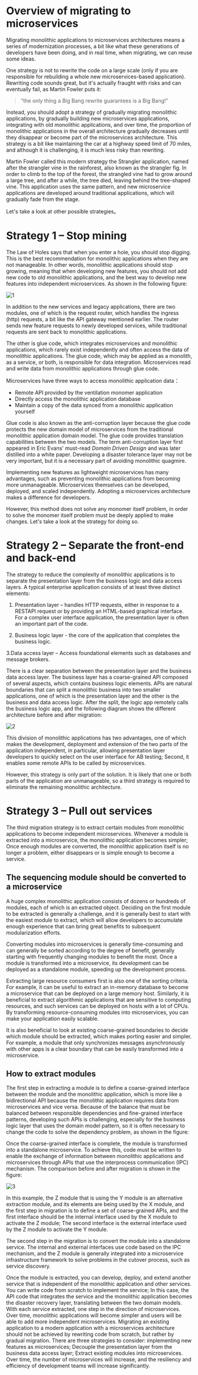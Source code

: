 # Overview of migrating to microservices

Migrating monolithic applications to microservices architectures means a series of modernization processes, a bit like what these generations of developers have been doing, and in real time, when migrating, we can reuse some ideas.

One strategy is not to rewrite the code on a large scale (only if you are responsible for rebuilding a whole new microservices-based application). Rewriting code sounds great, but it's actually fraught with risks and can eventually fail, as Martin Fowler puts it:

> “the only thing a Big Bang rewrite guarantees is a Big Bang!”

Instead, you should adopt a strategy of gradually migrating monolithic applications, by gradually building new microservices applications, integrating with old monolithic applications, and over time, the proportion of monolithic applications in the overall architecture gradually decreases until they disappear or become part of the microservices architecture. This strategy is a bit like maintaining the car at a highway speed limit of 70 miles, and although it is challenging, it is much less risky than rewriting.

Martin Fowler called this modern strategy the Strangler application, named after the strangler vine in the rainforest, also known as the strangler fig. In order to climb to the top of the forest, the strangled vine had to grow around a large tree, and after a while, the tree died, leaving behind the tree-shaped vine. This application uses the same pattern, and new microservice applications are developed around traditional applications, which will gradually fade from the stage.

Let's take a look at other possible strategies。

# Strategy 1 – Stop mining

The Law of Holes says that when you enter a hole, you should stop digging. This is the best recommendation for monolithic applications when they are not manageable. In other words, monolithic applications should stop growing, meaning that when developing new features, you should not add new code to old monolithic applications, and the best way to develop new features into independent microservices. As shown in the following figure:

![1](./images/Law-of-Holes.png)

In addition to the new services and legacy applications, there are two modules, one of which is the request router, which handles the ingress (http) requests, a bit like the API gateway mentioned earlier. The router sends new feature requests to newly developed services, while traditional requests are sent back to monolithic applications.

The other is glue code, which integrates microservices and monolithic applications, which rarely exist independently and often access the data of monolithic applications. The glue code, which may be applied as a monolith, as a service, or both, is responsible for data integration. Microservices read and write data from monolithic applications through glue code. ​

Microservices have three ways to access monolithic application data：

-   Remote API provided by the ventilation monomer application
-   Directly access the monolithic application database
-   Maintain a copy of the data synced from a monolithic application yourself

Glue code is also known as the anti-corruption layer because the glue code protects the new domain model of microservices from the traditional monolithic application domain model. The glue code provides translation capabilities between the two models. The term anti-corruption layer first appeared in Eric Evans' must-read _Domain Driven Design_ and was later distilled into a white paper. Developing a disaster tolerance layer may not be very important, but it is a necessary part of avoiding monolithic quagmire.

Implementing new features as lightweight microservices has many advantages, such as preventing monolithic applications from becoming more unmanageable. Microservices themselves can be developed, deployed, and scaled independently. Adopting a microservices architecture makes a difference for developers.

However, this method does not solve any monomer itself problem, in order to solve the monomer itself problem must be deeply applied to make changes. Let's take a look at the strategy for doing so.

# Strategy 2 – Separate the front-end and back-end

The strategy to reduce the complexity of monolithic applications is to separate the presentation layer from the business logic and data access layers. A typical enterprise application consists of at least three distinct elements:

1. Presentation layer – handles HTTP requests, either in response to a RESTAPI request or by providing an HTML-based graphical interface. For a complex user interface application, the presentation layer is often an important part of the code.

2. Business logic layer - the core of the application that completes the business logic.

3.Data access layer – Access foundational elements such as databases and message brokers.

There is a clear separation between the presentation layer and the business data access layer. The business layer has a coarse-grained API composed of several aspects, which contains business logic elements. APIs are natural boundaries that can split a monolithic business into two smaller applications, one of which is the presentation layer and the other is the business and data access logic. After the split, the logic app remotely calls the business logic app, and the following diagram shows the different architecture before and after migration: ​

![2](./images/Before-and-after-migration.png)

This division of monolithic applications has two advantages, one of which makes the development, deployment and extension of the two parts of the application independent, in particular, allowing presentation layer developers to quickly select on the user interface for AB testing; Second, it enables some remote APIs to be called by microservices.

However, this strategy is only part of the solution. It is likely that one or both parts of the application are unmanageable, so a third strategy is required to eliminate the remaining monolithic architecture.

# Strategy 3 – Pull out services

The third migration strategy is to extract certain modules from monolithic applications to become independent microservices. Whenever a module is extracted into a microservice, the monolithic application becomes simpler; Once enough modules are converted, the monolithic application itself is no longer a problem, either disappears or is simple enough to become a service.

## The sequencing module should be converted to a microservice

A huge complex monolithic application consists of dozens or hundreds of modules, each of which is an extracted object. Deciding on the first module to be extracted is generally a challenge, and it is generally best to start with the easiest module to extract, which will allow developers to accumulate enough experience that can bring great benefits to subsequent modularization efforts.

Converting modules into microservices is generally time-consuming and can generally be sorted according to the degree of benefit, generally starting with frequently changing modules to benefit the most. Once a module is transformed into a microservice, its development can be deployed as a standalone module, speeding up the development process.

Extracting large resource consumers first is also one of the sorting criteria. For example, it can be useful to extract an in-memory database to become a microservice that can be deployed on a large memory host. Similarly, it is beneficial to extract algorithmic applications that are sensitive to computing resources, and such services can be deployed on hosts with a lot of CPUs. By transforming resource-consuming modules into microservices, you can make your application easily scalable.

It is also beneficial to look at existing coarse-grained boundaries to decide which module should be extracted, which makes porting easier and simpler. For example, a module that only synchronizes messages asynchronously with other apps is a clear boundary that can be easily transformed into a microservice.

## How to extract modules

The first step in extracting a module is to define a coarse-grained interface between the module and the monolithic application, which is more like a bidirectional API because the monolithic application requires data from microservices and vice versa. Because of the balance that must be balanced between responsible dependencies and fine-grained interface patterns, developing such APIs is challenging, especially for the business logic layer that uses the domain model pattern, so it is often necessary to change the code to solve the dependency problem, as shown in the figure:

Once the coarse-grained interface is complete, the module is transformed into a standalone microservice. To achieve this, code must be written to enable the exchange of information between monolithic applications and microservices through APIs that use the interprocess communication (IPC) mechanism. The comparison before and after migration is shown in the figure:

![3](./images/30103116_ZCcM.png)

In this example, the Z module that is using the Y module is an alternative extraction module, and its elements are being used by the X module, and the first step in migration is to define a set of coarse-grained APIs, and the first interface should be the internal interface used by the X module to activate the Z module; The second interface is the external interface used by the Z module to activate the Y module.

The second step in the migration is to convert the module into a standalone service. The internal and external interfaces use code based on the IPC mechanism, and the Z module is generally integrated into a microservice infrastructure framework to solve problems in the cutover process, such as service discovery.

Once the module is extracted, you can develop, deploy, and extend another service that is independent of the monolithic application and other services. You can write code from scratch to implement the service; In this case, the API code that integrates the service and the monolithic application becomes the disaster recovery layer, translating between the two domain models. With each service extracted, one step in the direction of microservices. Over time, monolithic applications will become simpler and users will be able to add more independent microservices.
Migrating an existing application to a modern application with a microservices architecture should not be achieved by rewriting code from scratch, but rather by gradual migration. There are three strategies to consider: implementing new features as microservices; Decouple the presentation layer from the business data access layer; Extract existing modules into microservices. Over time, the number of microservices will increase, and the resiliency and efficiency of development teams will increase significantly.

